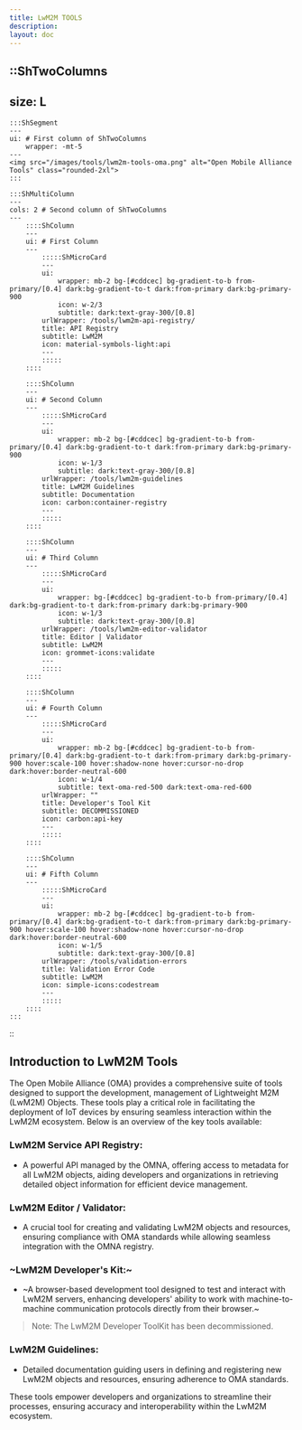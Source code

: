 ```yaml
---
title: LwM2M TOOLS
description:
layout: doc
---
```


::ShTwoColumns
---
size: L
---

    :::ShSegment
    ---
    ui: # First column of ShTwoColumns
        wrapper: -mt-5
    ---
    <img src="/images/tools/lwm2m-tools-oma.png" alt="Open Mobile Alliance Tools" class="rounded-2xl">
    :::

    :::ShMultiColumn
    ---
    cols: 2 # Second column of ShTwoColumns
    ---
        ::::ShColumn 
        --- 
        ui: # First Column
        ---
            :::::ShMicroCard
            ---
            ui:
                wrapper: mb-2 bg-[#cddcec] bg-gradient-to-b from-primary/[0.4] dark:bg-gradient-to-t dark:from-primary dark:bg-primary-900
                icon: w-2/3
                subtitle: dark:text-gray-300/[0.8]
            urlWrapper: /tools/lwm2m-api-registry/
            title: API Registry
            subtitle: LwM2M
            icon: material-symbols-light:api
            ---
            :::::
        ::::

        ::::ShColumn
        ---
        ui: # Second Column
        ---
            :::::ShMicroCard
            ---
            ui:
                wrapper: mb-2 bg-[#cddcec] bg-gradient-to-b from-primary/[0.4] dark:bg-gradient-to-t dark:from-primary dark:bg-primary-900
                icon: w-1/3
                subtitle: dark:text-gray-300/[0.8]
            urlWrapper: /tools/lwm2m-guidelines
            title: LwM2M Guidelines
            subtitle: Documentation
            icon: carbon:container-registry
            ---
            :::::        
        ::::

        ::::ShColumn 
        --- 
        ui: # Third Column
        ---
            :::::ShMicroCard
            ---
            ui:
                wrapper: bg-[#cddcec] bg-gradient-to-b from-primary/[0.4] dark:bg-gradient-to-t dark:from-primary dark:bg-primary-900     
                icon: w-1/3
                subtitle: dark:text-gray-300/[0.8]
            urlWrapper: /tools/lwm2m-editor-validator
            title: Editor | Validator
            subtitle: LwM2M
            icon: grommet-icons:validate
            ---
            :::::
        ::::

        ::::ShColumn 
        --- 
        ui: # Fourth Column
        ---
            :::::ShMicroCard
            ---
            ui:
                wrapper: mb-2 bg-[#cddcec] bg-gradient-to-b from-primary/[0.4] dark:bg-gradient-to-t dark:from-primary dark:bg-primary-900 hover:scale-100 hover:shadow-none hover:cursor-no-drop dark:hover:border-neutral-600
                icon: w-1/4
                subtitle: text-oma-red-500 dark:text-oma-red-600
            urlWrapper: ""
            title: Developer's Tool Kit
            subtitle: DECOMMISSIONED
            icon: carbon:api-key
            ---
            :::::
        ::::

        ::::ShColumn 
        --- 
        ui: # Fifth Column
        ---
            :::::ShMicroCard
            ---
            ui:
                wrapper: mb-2 bg-[#cddcec] bg-gradient-to-b from-primary/[0.4] dark:bg-gradient-to-t dark:from-primary dark:bg-primary-900 hover:scale-100 hover:shadow-none hover:cursor-no-drop dark:hover:border-neutral-600
                icon: w-1/5
                subtitle: dark:text-gray-300/[0.8]
            urlWrapper: /tools/validation-errors
            title: Validation Error Code
            subtitle: LwM2M
            icon: simple-icons:codestream
            ---
            :::::
        ::::
    :::
::

## Introduction to LwM2M Tools
The Open Mobile Alliance (OMA) provides a comprehensive suite of tools designed to support the development, management of Lightweight M2M (LwM2M) Objects. These tools play a critical role in facilitating the deployment of IoT devices by ensuring seamless interaction within the LwM2M ecosystem. Below is an overview of the key tools available:

### LwM2M Service API Registry: 
* A powerful API managed by the OMNA, offering access to metadata for all LwM2M objects, aiding developers and organizations in retrieving detailed object information for efficient device management.

### LwM2M Editor / Validator: 
* A crucial tool for creating and validating LwM2M objects and resources, ensuring compliance with OMA standards while allowing seamless integration with the OMNA registry.

### ~LwM2M Developer's Kit:~
* ~A browser-based development tool designed to test and interact with LwM2M servers, enhancing developers' ability to work with machine-to-machine communication protocols directly from their browser.~
> Note: The LwM2M Developer ToolKit has been decommissioned.

### LwM2M Guidelines: 
* Detailed documentation guiding users in defining and registering new LwM2M objects and resources, ensuring adherence to OMA standards.

These tools empower developers and organizations to streamline their processes, ensuring accuracy and interoperability within the LwM2M ecosystem.


